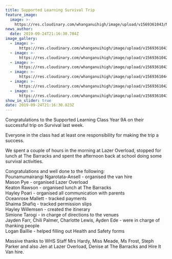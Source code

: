 ```yaml
---
title: Supported Learning Survival Trip
feature_image:
  image: >-
    https://res.cloudinary.com/whanganuihigh/image/upload/v1569361043/News/HR.Survival%20Trip.Supported%20Learning/20190919_094222.jpg
news_author:
  date: 2019-09-24T21:16:30.784Z
image_gallery:
  - image: >-
      https://res.cloudinary.com/whanganuihigh/image/upload/v1569361043/News/HR.Survival%20Trip.Supported%20Learning/20190919_090100.jpg
  - image: >-
      https://res.cloudinary.com/whanganuihigh/image/upload/v1569361042/News/HR.Survival%20Trip.Supported%20Learning/20190919_094306.jpg
  - image: >-
      https://res.cloudinary.com/whanganuihigh/image/upload/v1569361043/News/HR.Survival%20Trip.Supported%20Learning/20190919_095751.jpg
  - image: >-
      https://res.cloudinary.com/whanganuihigh/image/upload/v1569361044/News/HR.Survival%20Trip.Supported%20Learning/20190919_100042.jpg
  - image: >-
      https://res.cloudinary.com/whanganuihigh/image/upload/v1569361042/News/HR.Survival%20Trip.Supported%20Learning/20190919_121124.jpg
  - image: >-
      https://res.cloudinary.com/whanganuihigh/image/upload/v1569361043/News/HR.Survival%20Trip.Supported%20Learning/20190919_094222.jpg
show_in_slider: true
date: 2019-09-24T21:16:30.823Z
---
```

Congratulations to the Supported Learning Class Year 9A on their successful trip on Survival last week. 

Everyone in the class had at least one responsibility for making the trip a success. 

We spent a couple of hours in the morning at Lazer Overload, stopped for lunch at The Barracks and spent the afternoon back at school doing some survival activities.

Congratulations and well done to the following:  
Pounamumairangi Ngarotata-Ansell - organised the van hire  
Mason Pye - organised Lazer Overload  
Keaton Rawson - organised lunch at The Barracks  
Hayley Poari - organised all communication with parents  
Oceanrose Mallett - tracked payments  
Shaima Shafiq - tracked permission slips  
Hayley Willemsen - created the itinerary  
Simione Tarogi - in charge of directions to the venues  
Jayden Farr, Chili Palmer, Charlotte Lewis, Ayden Ede - were in charge of thanking people  
Logan Baillie - helped filling out Health and Safety forms

Massive thanks to WHS Staff Mrs Hardy, Miss Meade, Ms Frost, Steph Parker and also Jen at Lazer Overload, Denise at The Barracks and Hire It Van hire.
